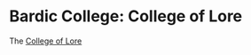 # Bardic College: College of Lore


The [College of Lore](https://www.dndbeyond.com/classes/bard#CollegeofLore) 